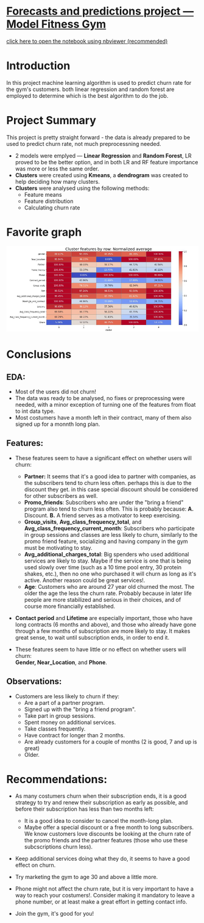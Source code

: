 # [Forecasts and predictions project — Model Fitness Gym](https://nbviewer.org/github/cheziman/My_Projects/blob/main/Forecasts_and_predictions/Forecast_and_prediction_Model_Fitness_proj.ipynb)

[click here to open the notebook using nbviewer (recommended)](https://nbviewer.org/github/cheziman/My_Projects/blob/main/Forecasts_and_predictions/Forecast_and_prediction_Model_Fitness_proj.ipynb)

# Introduction
In this project machine learning algorithm is used to predict churn rate for the gym's customers.
both linear regression and random forest are employed to determine which is the best algorithm to do the job.

# Project Summary
This project is pretty straight forward - the data is already prepared to be used to predict churn rate, not much preprocessning needed.
- 2 models were emplyed — **Linear Regression** and **Random Forest**, LR proved to be the better option, and in both LR and RF feature importance was more or less the same order.
- **Clusters** were created using **Kmeans**, a **dendrogram** was created to help deciding how many clusters.
- **Clusters** were analysed using the following methods:
  - Feature means
  - Feature distribution
  - Calculating churn rate

# Favorite graph
![heatmap_cluster_feat_mean_normalized.JPG](images/heatmap_cluster_feat_mean_normalized.JPG)


# Conclusions

## EDA:
- Most of the users did not churn!
- The data was ready to be analysed, no fixes or preprocessing were needed, with a minor exception of turning one of the features from float to int data type.
- Most costumers have a month left in their contract, many of them also signed up for a monnth long plan.

## Features:

- These features seem to have a significant effect on whether users will churn:
    - **Partner:** It seems that it's a good idea to partner with companies, as the subscribers tend to churn less often. perhaps this is due to the discount they get. in this case special discount should be considered for other subscribers as well.
    - **Promo_friends**: Subscribers who are under the "bring a friend" program also tend to churn less often. This is probably because: **A.** Discount. **B.** A friend serves as a motivator to keep exercising.
    - **Group_visits**, **Avg_class_frequency_total**, and **Avg_class_frequency_current_month**: Subscribers who participate in group sessions and classes are less likely to churn, similarly to the promo friend feature, socializing and having company in the gym must be motivating to stay.
    - **Avg_additional_charges_total**: Big spenders who used additional services are likely to stay. Maybe if the service is one that is being used slowly over time (such as a 10 time pool entry, 30 protein shakes, etc.), then no one who purchased it will churn as long as it's active. Another reason could be great services!.
    - **Age**: Customers who are around 27 year old churned the most. The older the age the less the churn rate. Probably because in later life people are more stabilized and serious in their choices, and of course more financially established.
    
- **Contact period** and **Lifetime** are especially important, those who have long contracts (6 months and above), and those who already have gone through a few months of subscription are more likely to stay. It makes great sense, to wait until subscription ends, in order to end it.


- These features seem to have little or no effect on whether users will churn:<br>
    **Gender, Near_Location**, and **Phone**.
    
## Observations:
- Customers are less likely to churn if they:
    - Are a part of a partner program.
    - Signed up with the "bring a friend program".
    - Take part in group sessions.
    - Spent money on additional services.
    - Take classes frequently.
    - Have contract for longer than 2 months.
    - Are already customers for a couple of months (2 is good, 7 and up is great)
    - Older.
    
# Recommendations:
- As many costumers churn when their subscription ends, it is a good strategy to try and renew their subscription as early as possible, and before their subscription has less than two months left:
    - It is a good idea to consider to cancel the month-long plan.
    - Maybe offer a special discount or a free month to long subscribers. We know customers love discounts be looking at the churn rate of the promo friends and the partner features (those who use these subcscriptions churn less).
- Keep additional services doing what they do, it seems to have a good effect on churn.
- Try marketing the gym to age 30 and above a little more.
- Phone might not affect the churn rate, but it is very important to have a way to reach your costumers!. Consider making it mandatory to leave a phone number, or at least make a great effort in getting contact info.
    
- Join the gym, it's good for you!
